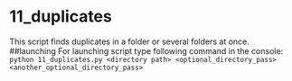 # 11_duplicates
This script finds duplicates in a folder or several folders at once.
##launching
For launching script type following command in the console:  
`python 11_duplicates.py <directory path> <optional_directory_pass> <another_optional_directory_pass> `  


